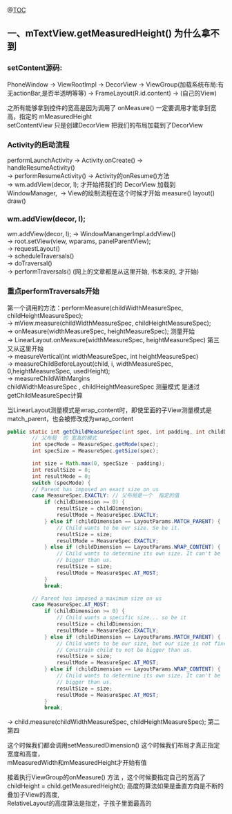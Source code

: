 @[TOC](View的绘制流程) 

## 一、mTextView.getMeasuredHeight() 为什么拿不到

### setContent源码:

PhoneWindow -> ViewRootImpl -> DecorView -> ViewGroup(加载系统布局:有无actionBar,是否半透明等等) -> FrameLayout(R.id.content) -> (自己的View)    

之所有能够拿到控件的宽高是因为调用了  onMeasure() 一定要调用才能拿到宽高，指定的 mMeasuredHeight  
setContentView  只是创建DecorView 把我们的布局加载到了DecorView 

### Activity的启动流程


performLaunchActivity -> Activity.onCreate() ->  
handleResumeActivity()  
 -> performResumeActivity() -> Activity的onResume()方法  
 -> wm.addView(decor, l);  才开始把我们的 DecorView 加载到 WindowManager, 
 -> View的绘制流程在这个时候才开始 measure() layout() draw()    
 

###  wm.addView(decor, l); 
wm.addView(decor, l); ->  WindowManangerImpl.addView()  
-> root.setView(view, wparams, panelParentView);   
-> requestLayout()   
-> scheduleTraversals()    
-> doTraversal()   
-> performTraversals() (网上的文章都是从这里开始, 书本来的, 才开始)

### 重点performTraversals开始
第一个调用的方法：performMeasure(childWidthMeasureSpec, childHeightMeasureSpec);  
-> mView.measure(childWidthMeasureSpec, childHeightMeasureSpec);    
-> onMeasure(widthMeasureSpec, heightMeasureSpec); 测量开始   
-> LinearLayout.onMeasure(widthMeasureSpec, heightMeasureSpec)  第三又从这里开始    
-> measureVertical(int widthMeasureSpec, int heightMeasureSpec)    
-> measureChildBeforeLayout(child, i, widthMeasureSpec, 0,heightMeasureSpec, usedHeight);  
-> measureChildWithMargins   
childWidthMeasureSpec , childHeightMeasureSpec 测量模式 是通过getChildMeasureSpec计算

当LinearLayout测量模式是wrap_content时，即使里面的子View测量模式是match_parent，也会被修改成为wrap_content



``` java
public static int getChildMeasureSpec(int spec, int padding, int childDimension) {  
        // 父布局  的 宽高的模式
        int specMode = MeasureSpec.getMode(spec);
        int specSize = MeasureSpec.getSize(spec);

        int size = Math.max(0, specSize - padding);
        int resultSize = 0;
        int resultMode = 0;
        switch (specMode) {  
		// Parent has imposed an exact size on us
      	case MeasureSpec.EXACTLY: // 父布局是一个  指定的值
            if (childDimension >= 0) {
                resultSize = childDimension;
                resultMode = MeasureSpec.EXACTLY;
            } else if (childDimension == LayoutParams.MATCH_PARENT) {
                // Child wants to be our size. So be it.
                resultSize = size;
                resultMode = MeasureSpec.EXACTLY;
            } else if (childDimension == LayoutParams.WRAP_CONTENT) {
                // Child wants to determine its own size. It can't be
                // bigger than us.
                resultSize = size;
                resultMode = MeasureSpec.AT_MOST;
            }
            break;

        // Parent has imposed a maximum size on us
        case MeasureSpec.AT_MOST:
            if (childDimension >= 0) {
                // Child wants a specific size... so be it
                resultSize = childDimension;
                resultMode = MeasureSpec.EXACTLY;
            } else if (childDimension == LayoutParams.MATCH_PARENT) {
                // Child wants to be our size, but our size is not fixed.
                // Constrain child to not be bigger than us.
                resultSize = size;
                resultMode = MeasureSpec.AT_MOST;
            } else if (childDimension == LayoutParams.WRAP_CONTENT) {
                // Child wants to determine its own size. It can't be
                // bigger than us.
                resultSize = size;
                resultMode = MeasureSpec.AT_MOST;
            }
            break;			
```
	  
-> child.measure(childWidthMeasureSpec, childHeightMeasureSpec);  第二  第四    

这个时候我们都会调用setMeasuredDimension() 这个时候我们布局才真正指定宽度和高度，   
mMeasuredWidth和mMeasuredHeight才开始有值   

接着执行ViewGroup的onMeasure() 方法 ，这个时候要指定自己的宽高了     
childHeight = child.getMeasuredHeight(); 高度的算法如果是垂直方向是不断的叠加子View的高度,    
RelativeLayout的高度算法是指定，子孩子里面最高的   


